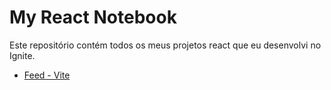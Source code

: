 # My React Notebook
Este repositório contém todos os meus projetos react que eu desenvolvi no Ignite.

- [Feed - Vite](./feed/)